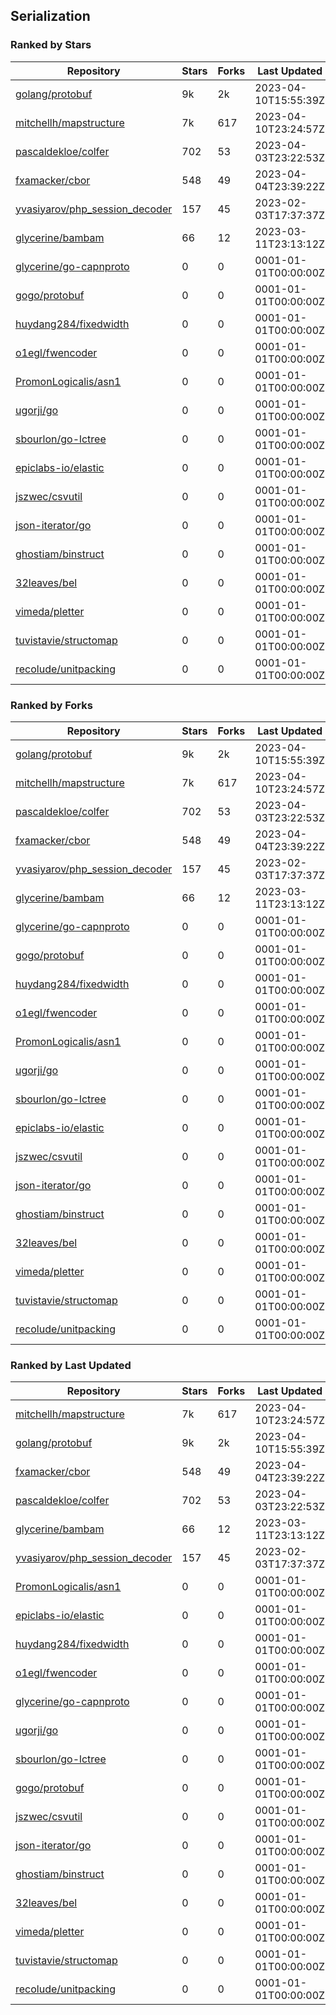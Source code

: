 ## Serialization

### Ranked by Stars

| Repository | Stars | Forks | Last Updated |
|------------|-------|-------|--------------|
| [golang/protobuf](https://github.com/golang/protobuf) | 9k | 2k | 2023-04-10T15:55:39Z |
| [mitchellh/mapstructure](https://github.com/mitchellh/mapstructure) | 7k | 617 | 2023-04-10T23:24:57Z |
| [pascaldekloe/colfer](https://github.com/pascaldekloe/colfer) | 702 | 53 | 2023-04-03T23:22:53Z |
| [fxamacker/cbor](https://github.com/fxamacker/cbor) | 548 | 49 | 2023-04-04T23:39:22Z |
| [yvasiyarov/php_session_decoder](https://github.com/yvasiyarov/php_session_decoder) | 157 | 45 | 2023-02-03T17:37:37Z |
| [glycerine/bambam](https://github.com/glycerine/bambam) | 66 | 12 | 2023-03-11T23:13:12Z |
| [glycerine/go-capnproto](https://github.com/glycerine/go-capnproto) | 0 | 0 | 0001-01-01T00:00:00Z |
| [gogo/protobuf](https://github.com/gogo/protobuf) | 0 | 0 | 0001-01-01T00:00:00Z |
| [huydang284/fixedwidth](https://github.com/huydang284/fixedwidth) | 0 | 0 | 0001-01-01T00:00:00Z |
| [o1egl/fwencoder](https://github.com/o1egl/fwencoder) | 0 | 0 | 0001-01-01T00:00:00Z |
| [PromonLogicalis/asn1](https://github.com/PromonLogicalis/asn1) | 0 | 0 | 0001-01-01T00:00:00Z |
| [ugorji/go](https://github.com/ugorji/go) | 0 | 0 | 0001-01-01T00:00:00Z |
| [sbourlon/go-lctree](https://github.com/sbourlon/go-lctree) | 0 | 0 | 0001-01-01T00:00:00Z |
| [epiclabs-io/elastic](https://github.com/epiclabs-io/elastic) | 0 | 0 | 0001-01-01T00:00:00Z |
| [jszwec/csvutil](https://github.com/jszwec/csvutil) | 0 | 0 | 0001-01-01T00:00:00Z |
| [json-iterator/go](https://github.com/json-iterator/go) | 0 | 0 | 0001-01-01T00:00:00Z |
| [ghostiam/binstruct](https://github.com/ghostiam/binstruct) | 0 | 0 | 0001-01-01T00:00:00Z |
| [32leaves/bel](https://github.com/32leaves/bel) | 0 | 0 | 0001-01-01T00:00:00Z |
| [vimeda/pletter](https://github.com/vimeda/pletter) | 0 | 0 | 0001-01-01T00:00:00Z |
| [tuvistavie/structomap](https://github.com/tuvistavie/structomap) | 0 | 0 | 0001-01-01T00:00:00Z |
| [recolude/unitpacking](https://github.com/recolude/unitpacking) | 0 | 0 | 0001-01-01T00:00:00Z |

### Ranked by Forks

| Repository | Stars | Forks | Last Updated |
|------------|-------|-------|--------------|
| [golang/protobuf](https://github.com/golang/protobuf) | 9k | 2k | 2023-04-10T15:55:39Z |
| [mitchellh/mapstructure](https://github.com/mitchellh/mapstructure) | 7k | 617 | 2023-04-10T23:24:57Z |
| [pascaldekloe/colfer](https://github.com/pascaldekloe/colfer) | 702 | 53 | 2023-04-03T23:22:53Z |
| [fxamacker/cbor](https://github.com/fxamacker/cbor) | 548 | 49 | 2023-04-04T23:39:22Z |
| [yvasiyarov/php_session_decoder](https://github.com/yvasiyarov/php_session_decoder) | 157 | 45 | 2023-02-03T17:37:37Z |
| [glycerine/bambam](https://github.com/glycerine/bambam) | 66 | 12 | 2023-03-11T23:13:12Z |
| [glycerine/go-capnproto](https://github.com/glycerine/go-capnproto) | 0 | 0 | 0001-01-01T00:00:00Z |
| [gogo/protobuf](https://github.com/gogo/protobuf) | 0 | 0 | 0001-01-01T00:00:00Z |
| [huydang284/fixedwidth](https://github.com/huydang284/fixedwidth) | 0 | 0 | 0001-01-01T00:00:00Z |
| [o1egl/fwencoder](https://github.com/o1egl/fwencoder) | 0 | 0 | 0001-01-01T00:00:00Z |
| [PromonLogicalis/asn1](https://github.com/PromonLogicalis/asn1) | 0 | 0 | 0001-01-01T00:00:00Z |
| [ugorji/go](https://github.com/ugorji/go) | 0 | 0 | 0001-01-01T00:00:00Z |
| [sbourlon/go-lctree](https://github.com/sbourlon/go-lctree) | 0 | 0 | 0001-01-01T00:00:00Z |
| [epiclabs-io/elastic](https://github.com/epiclabs-io/elastic) | 0 | 0 | 0001-01-01T00:00:00Z |
| [jszwec/csvutil](https://github.com/jszwec/csvutil) | 0 | 0 | 0001-01-01T00:00:00Z |
| [json-iterator/go](https://github.com/json-iterator/go) | 0 | 0 | 0001-01-01T00:00:00Z |
| [ghostiam/binstruct](https://github.com/ghostiam/binstruct) | 0 | 0 | 0001-01-01T00:00:00Z |
| [32leaves/bel](https://github.com/32leaves/bel) | 0 | 0 | 0001-01-01T00:00:00Z |
| [vimeda/pletter](https://github.com/vimeda/pletter) | 0 | 0 | 0001-01-01T00:00:00Z |
| [tuvistavie/structomap](https://github.com/tuvistavie/structomap) | 0 | 0 | 0001-01-01T00:00:00Z |
| [recolude/unitpacking](https://github.com/recolude/unitpacking) | 0 | 0 | 0001-01-01T00:00:00Z |

### Ranked by Last Updated

| Repository | Stars | Forks | Last Updated |
|------------|-------|-------|--------------|
| [mitchellh/mapstructure](https://github.com/mitchellh/mapstructure) | 7k | 617 | 2023-04-10T23:24:57Z |
| [golang/protobuf](https://github.com/golang/protobuf) | 9k | 2k | 2023-04-10T15:55:39Z |
| [fxamacker/cbor](https://github.com/fxamacker/cbor) | 548 | 49 | 2023-04-04T23:39:22Z |
| [pascaldekloe/colfer](https://github.com/pascaldekloe/colfer) | 702 | 53 | 2023-04-03T23:22:53Z |
| [glycerine/bambam](https://github.com/glycerine/bambam) | 66 | 12 | 2023-03-11T23:13:12Z |
| [yvasiyarov/php_session_decoder](https://github.com/yvasiyarov/php_session_decoder) | 157 | 45 | 2023-02-03T17:37:37Z |
| [PromonLogicalis/asn1](https://github.com/PromonLogicalis/asn1) | 0 | 0 | 0001-01-01T00:00:00Z |
| [epiclabs-io/elastic](https://github.com/epiclabs-io/elastic) | 0 | 0 | 0001-01-01T00:00:00Z |
| [huydang284/fixedwidth](https://github.com/huydang284/fixedwidth) | 0 | 0 | 0001-01-01T00:00:00Z |
| [o1egl/fwencoder](https://github.com/o1egl/fwencoder) | 0 | 0 | 0001-01-01T00:00:00Z |
| [glycerine/go-capnproto](https://github.com/glycerine/go-capnproto) | 0 | 0 | 0001-01-01T00:00:00Z |
| [ugorji/go](https://github.com/ugorji/go) | 0 | 0 | 0001-01-01T00:00:00Z |
| [sbourlon/go-lctree](https://github.com/sbourlon/go-lctree) | 0 | 0 | 0001-01-01T00:00:00Z |
| [gogo/protobuf](https://github.com/gogo/protobuf) | 0 | 0 | 0001-01-01T00:00:00Z |
| [jszwec/csvutil](https://github.com/jszwec/csvutil) | 0 | 0 | 0001-01-01T00:00:00Z |
| [json-iterator/go](https://github.com/json-iterator/go) | 0 | 0 | 0001-01-01T00:00:00Z |
| [ghostiam/binstruct](https://github.com/ghostiam/binstruct) | 0 | 0 | 0001-01-01T00:00:00Z |
| [32leaves/bel](https://github.com/32leaves/bel) | 0 | 0 | 0001-01-01T00:00:00Z |
| [vimeda/pletter](https://github.com/vimeda/pletter) | 0 | 0 | 0001-01-01T00:00:00Z |
| [tuvistavie/structomap](https://github.com/tuvistavie/structomap) | 0 | 0 | 0001-01-01T00:00:00Z |
| [recolude/unitpacking](https://github.com/recolude/unitpacking) | 0 | 0 | 0001-01-01T00:00:00Z |

